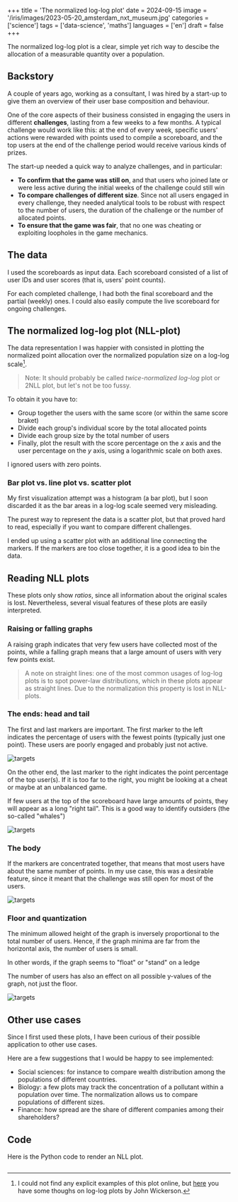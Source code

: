 +++
title = 'The normalized log-log plot'
date = 2024-09-15
image = '/iris/images/2023-05-20_amsterdam_nxt_museum.jpg'
categories = ['science']
tags = ['data-science', 'maths']
languages = ['en']
draft = false
+++

The normalized log-log plot is a clear, simple yet rich way to descibe 
the allocation of a measurable quantity over a population.  

## Backstory

A couple of years ago, working as a consultant, I was hired by a start-up
to give them an overview of their user base composition and behaviour.

One of the core aspects of their business consisted in engaging the users 
in different **challenges**, lasting from a few weeks to a few months. 
A typical challenge would work like this: at the end of every week, 
specific users' actions were rewarded with points used to compile a
scoreboard, and the top users at the end of the challenge period would receive 
various kinds of prizes.

The start-up needed a quick way to analyze challenges, and in particular:
- **To confirm that the game was still on**, and that users who joined late or were less active
during the initial weeks of the challenge could still win
- **To compare challenges of different size**. Since not all users engaged in every
challenge, they needed analytical tools to be robust with respect to the
number of users, the duration of the challenge or the number of allocated
points.
- **To ensure that the game was fair**, that no one was cheating or exploiting 
loopholes in the game mechanics. 

## The data
I used the scoreboards as input data. Each scoreboard consisted of a list
of user IDs and user scores (that is, users' point counts).

For each completed challenge, I had both the final scoreboard and 
the partial (weekly) ones. I could also easily compute the live 
scoreboard for ongoing challenges. 

## The normalized log-log plot (NLL-plot)
The data representation I was happier with consisted in plotting the normalized point
allocation over the normalized population size on a log-log scale[^1].

> Note: It should probably be called *twice-normalized log-log* plot or 2NLL plot, but let's not 
be too fussy.

[^1]: I could not find any explicit examples of this plot online, but [here](https://johnwickerson.wordpress.com/2016/08/06/ratios-on-logarithmic-scales/) you have some thoughs on log-log plots by John Wickerson.

To obtain it you have to:
- Group together the users with the same score (or within the same score braket)
- Divide each group's individual score by the total allocated points
- Divide each group size by the total number of users
- Finally, plot the result with the score percentage on the *x* axis and 
the user percentage on the *y* axis, using a logarithmic scale on both axes.

I ignored users with zero points.

### Bar plot vs. line plot vs. scatter plot
My first visualization attempt was a histogram (a bar plot), but I soon discarded
it as the bar areas in a log-log scale seemed very misleading. 

The purest way to represent the data is a scatter plot, but that proved 
hard to read, especially if you want to compare different challenges.

I ended up using a scatter plot with an additional line connecting the markers.
If the markers are too close together, it is a good idea to bin the data. 

## Reading NLL plots
These plots only show *ratios*, since all information about the original scales is
lost. Nevertheless, several visual features of these plots are easily interpreted.

### Raising or falling graphs
A raising graph indicates that very few users have collected most of the points,
while a falling graph means that a large amount of users with very few points exist.

> A note on straight lines: one of the most common usages of log-log plots 
is to spot power-law distributions, which in these plots appear as straight lines. 
Due to the normalization this property is lost in NLL-plots.

### The ends: head and tail
The first and last markers are important. The first marker to the left
indicates the percentage of users with the fewest points (typically just one point).
These users are poorly engaged and probably just not active.

![targets](/images/2024-09-17_unengaged_users.png?size=0.1)

On the other end, the last marker to the right indicates the point
percentage of the top user(s). If it is too far to the right, 
you might be looking at a cheat or maybe at an unbalanced game.

If few users at the top of the scoreboard have large amounts of points,
they will appear as a long "right tail". This is a good way to 
identify outsiders (the so-called "whales")

![targets](/images/2024-09-17_whales.png)

### The body
If the markers are concentrated together, that means that most users
have about the same number of points. In my use case, this was a
desirable feature, since it meant that the challenge was still open for 
most of the users.

![targets](/images/2024-09-17_open_challenge.png)

### Floor and quantization
The minimum allowed height of the graph is inversely proportional to
the total number of users. Hence, if the graph minima are far from the
horizontal axis, the number of users is small.

In other words, if the graph seems to "float" or "stand" on a ledge

The number of users has also an effect on all possible y-values of the graph,
not just the floor.

![targets](/images/2024-09-17_high_floor.png)

## Other use cases

Since I first used these plots, I have been curious of their possible
application to other use cases. 

Here are a few suggestions that I would be happy to see implemented:
- Social sciences: for instance to compare wealth distribution among
the populations of different countries.
- Biology: a few plots may track the concentration of a pollutant
within a population over time. The normalization allows us to compare 
populations of different sizes.
- Finance: how spread are the share of different companies among their shareholders?


## Code

Here is the Python code to render an NLL plot.
```python

```
